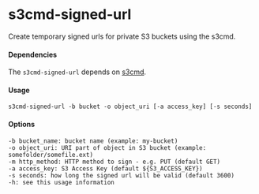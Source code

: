 s3cmd-signed-url
================

Create temporary signed urls for private S3 buckets using the s3cmd.

#### Dependencies

The `s3cmd-signed-url` depends on [s3cmd](http://s3tools.org/s3cmd).

#### Usage

    s3cmd-signed-url -b bucket -o object_uri [-a access_key] [-s seconds]

#### Options

    -b bucket_name: bucket name (example: my-bucket)
    -o object_uri: URI part of object in S3 bucket (example: somefolder/somefile.ext)
    -m http_method: HTTP method to sign - e.g. PUT (default GET)
    -a access_key: S3 Access Key (default ${S3_ACCESS_KEY})
    -s seconds: how long the signed url will be valid (default 3600)
    -h: see this usage information
